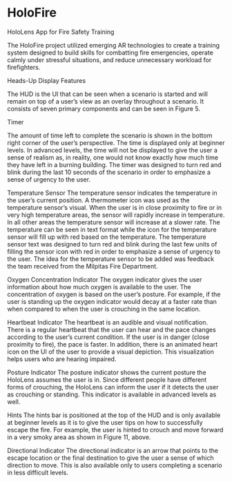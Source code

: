 # HoloFire
HoloLens App for Fire Safety Training

The HoloFire project utilized emerging AR technologies to create a training system designed to build skills for combatting fire emergencies, operate calmly under stressful situations, and reduce unnecessary workload for firefighters.

Heads-Up Display Features
 
The HUD is the UI that can be seen when a scenario is started and will remain on top of a user’s view as an overlay throughout a scenario. It consists of seven primary components and can be seen in Figure 5.
 
Timer

The amount of time left to complete the scenario is shown in the bottom right corner of the user’s perspective. The time is displayed only at beginner levels. In advanced levels, the time will not be displayed to give the user a sense of realism as, in reality, one would not know exactly how much time they have left in a burning building. The timer was designed to turn red and blink during the last 10 seconds of the scenario in order to emphasize a sense of urgency to the user. 
 
Temperature Sensor
The temperature sensor indicates the temperature in the user’s current position. A thermometer icon was used as the temperature sensor’s visual. When the user is in close proximity to fire or in very high temperature areas, the sensor will rapidly increase in temperature. In all other areas the temperature sensor will increase at a slower rate. The temperature can be seen in text format while the icon for the temperature sensor will fill up with red based on the temperature. The temperature sensor text was designed to turn red and blink during the last few units of filling the sensor icon with red in order to emphasize a sense of urgency to the user. The idea for the temperature sensor to be added was feedback the team received from the Milpitas Fire Department.
 
Oxygen Concentration Indicator
The oxygen indicator gives the user information about how much oxygen is available to the user. The concentration of oxygen is based on the user’s posture. For example, if the user is standing up the oxygen indicator would decay at a faster rate than when compared to when the user is crouching in the same location. 
 
Heartbeat Indicator
The heartbeat is an audible and visual notification. There is a regular heartbeat that the user can hear and the pace changes according to the user’s current condition. If the user is in danger (close proximity to fire), the pace is faster. In addition, there is an animated heart icon on the UI of the user to provide a visual depiction. This visualization helps users who are hearing impaired.

Posture Indicator
The posture indicator shows the current posture the HoloLens assumes the user is in. Since different people have different forms of crouching, the HoloLens can inform the user if it detects the user as crouching or standing. This indicator is available in advanced levels as well.
 
Hints
The hints bar is positioned at the top of the HUD and is only available at beginner levels as it is to give the user tips on how to successfully escape the fire. For example, the user is hinted to crouch and move forward in a very smoky area as shown in Figure 11, above.

Directional Indicator
The directional indicator is an arrow that points to the escape location or the final destination to give the user a sense of which direction to move. This is also available only to users completing a scenario in less difficult levels.

